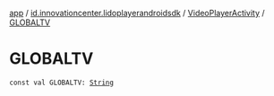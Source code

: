 [app](../../index.md) / [id.innovationcenter.lidoplayerandroidsdk](../index.md) / [VideoPlayerActivity](index.md) / [GLOBALTV](./-g-l-o-b-a-l-t-v.md)

# GLOBALTV

`const val GLOBALTV: `[`String`](https://kotlinlang.org/api/latest/jvm/stdlib/kotlin/-string/index.html)